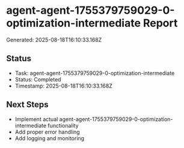 # agent-agent-1755379759029-0-optimization-intermediate Report

Generated: 2025-08-18T16:10:33.168Z

## Status
- Task: agent-agent-1755379759029-0-optimization-intermediate
- Status: Completed
- Timestamp: 2025-08-18T16:10:33.168Z

## Next Steps
- Implement actual agent-agent-1755379759029-0-optimization-intermediate functionality
- Add proper error handling
- Add logging and monitoring
